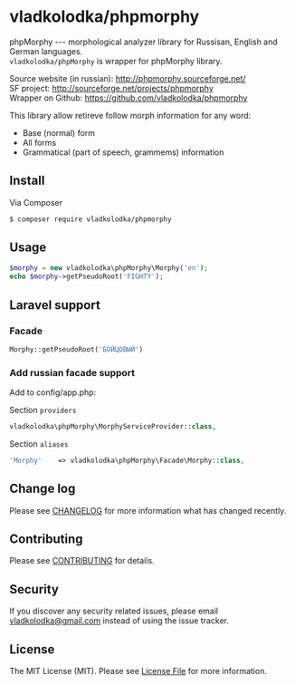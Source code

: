 # vladkolodka/phpmorphy

phpMorphy --- morphological analyzer library for Russisan, English and German languages.  
```vladkolodka/phpMorphy``` is wrapper for phpMorphy library.

Source website (in russian): http://phpmorphy.sourceforge.net/  
SF project: http://sourceforge.net/projects/phpmorphy  
Wrapper on Github: https://github.com/vladkolodka/phpmorphy

This library allow retireve follow morph information for any word:
- Base (normal) form
- All forms
- Grammatical (part of speech, grammems) information

## Install

Via Composer
``` bash
$ composer require vladkolodka/phpmorphy
```

## Usage
``` php
$morphy = new vladkolodka\phpMorphy\Morphy('en');
echo $morphy->getPseudoRoot('FIGHTY');
```
## Laravel support
### Facade
``` php
Morphy::getPseudoRoot('БОЙЦОВЫЙ')
```

### Add russian facade support

Add to config/app.php:

Section ```providers```
``` php
vladkolodka\phpMorphy\MorphyServiceProvider::class,
```

Section ```aliases```
``` php
'Morphy'    => vladkolodka\phpMorphy\Facade\Morphy::class,
```

## Change log
Please see [CHANGELOG](CHANGELOG.md) for more information what has changed recently.

## Contributing
Please see [CONTRIBUTING](CONTRIBUTING.md) for details.

## Security
If you discover any security related issues, please email vladkolodka@gmail.com instead of using the issue tracker.

## License
The MIT License (MIT). Please see [License File](LICENSE.md) for more information.